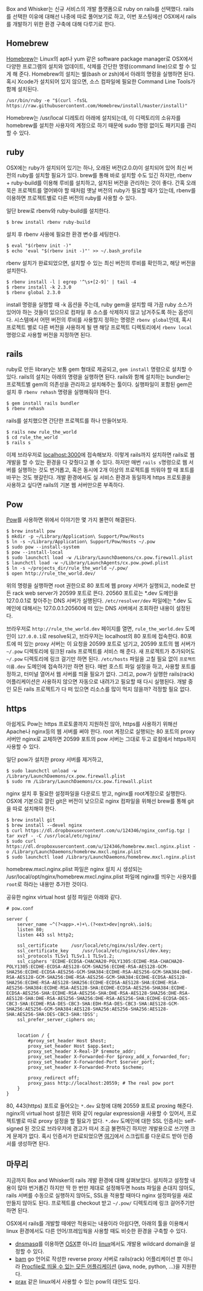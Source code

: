 
Box and Whisker는 신규 서비스의 개발 플랫폼으로 ruby on rails를 선택했다. rails를 선택한 이유에 대해선 나중에 따로 풀어보기로 하고, 이번 포스팅에선 OSX에서 rails를 개발하기 위한 환경 구축에 대해 다루기로 한다.

## Homebrew

[Homebrew](http://brew.sh/)는 Linux의 apt나 yum 같은 software package manager로 OSX에서 다양한 프로그램의 설치와 업데이트, 삭제를 간단한 명령(command line)으로 할 수 있게 해 준다. Homebrew의 설치는 쉘(bash or zsh)에서 아래의 명령을 실행하면 된다. 혹시 Xcode가 설치되어 있지 않으면, 소스 컴파일에 필요한 Command Line Tools가 함께 설치된다.

```
/usr/bin/ruby -e "$(curl -fsSL https://raw.githubusercontent.com/Homebrew/install/master/install)"
```

Homebrew는 /usr/local 디레토리 아래에 설치되는데, 이 디렉토리의 소유자를 homebrew를 설치한 사용자의 계정으로 하기 때문에 sudo 명령 없이도 패키지를 관리 할 수 있다. 

## ruby

OSX에는 ruby가 설치되어 있기는 하나, 오래된 버전(2.0.0)이 설치되어 있어 최신 버전의 ruby를 설치할 필요가 있다. brew를 통해 바로 설치할 수도 있긴 하지만, rbenv + ruby-build를 이용해 루비를 설치하고, 설치된 버전을 관리하는 것이 좋다. 간혹 오래 묵은 프로젝트를 열어봐야 할 때처럼 옛날 버전의 ruby가 필요할 때가 있는데, rbenv를 이용하면 프로젝트별로 다른 버전의 ruby를 사용할 수 있다.

일단 brew로 rbenv와 ruby-build를 설치한다.

``` shell
$ brew install rbenv ruby-build 

```

설치 후 rbenv 사용에 필요한 환경 변수를 세팅한다.

``` shell
$ eval "$(rbenv init -)"
$ echo 'eval "$(rbenv init -)"' >> ~/.bash_profile

```

rbenv 설치가 완료되었으면, 설치할 수 있는 최신 버전의 루비를 확인하고, 해당 버전을 설치한다. 

``` shell
$ rbenv install -l | egrep '^\s+[2-9]' | tail -4
$ rbenv install -k 2.3.0 
$ rbenv global 2.3.0
```

install 명령을 실행할 때 -k 옵션을 주는데, ruby gem을 설치할 때 가끔 ruby 소스가 있어야 하는 것들이 있으므로 컴파일 후 소스를 삭제하지 않고 남겨주도록 하는 옵션이다. 시스템에서 어떤 버전의 루비를 사용할지 정하는 명령은 `rbenv global`인데, 혹시 프로젝트 별로 다른 버전을 사용하게 될 땐 해당 프로젝트 디렉토리에서 `rbenv local`명령으로 사용할 버전을 지정하면 된다.

## rails 

ruby로 만든 library는 보통 gem 형태로 제공되고, `gem install` 명령으로 설치할 수 있다. rails의 설치는 아래의 명령을 실행하면 된다. rails와 함께 설치하는 bundler는 프로젝트별 gem의 의존성을 관리하고 설치해주는 툴이다. 실행파일이 포함된 gem은 설치 후 `rbenv rehash` 명령을 실행해줘야 한다.

``` shell
$ gem install rails bundler
$ rbenv rehash
```

rails를 설치했으면 간단한 프로젝트를 하나 만들어보자. 

``` shell
$ rails new rule_the_world
$ cd rule_the_world
$ rails s
```

이제 브라우저로 [localhost:3000](http://localhost:3000)에 접속해보자. 이렇게 rails까지 설치하면 rails로 웹 개발을 할 수 있는 환경을 다 갖췄다고 볼 수 있다. 하지만 매번 `rails s`명령으로 웹 서버를 실행하는 것도 번거롭고, 혹은 동시에 2개 이상의 프로젝트를 띄워야 할 때 포트를 바꾸는 것도 헷갈린다. 개발 환경에서도 실 서비스 환경과 동일하게 https 프로토콜을 사용하고 싶다면 rails의 기본 웹 서버만으론 부족하다. 

## Pow

[Pow](http://pow.cx/)를 사용하면 위에서 이야기한 몇 가지 불편이 해결된다. 

``` shell
$ brew install pow
$ mkdir -p ~/Library/Application\ Support/Pow/Hosts
$ ln -s ~/Library/Application\ Support/Pow/Hosts ~/.pow
$ sudo pow --install-system
$ pow --install-local
$ sudo launchctl load -w /Library/LaunchDaemons/cx.pow.firewall.plist
$ launchctl load -w ~/Library/LaunchAgents/cx.pow.powd.plist
$ ln -s ~/projects_dir/rule_the_world ~/.pow/
$ open http://rule_the_world.dev/
```

위의 명령을 실행하면 root 권한으로 80 포트에 웹 proxy 서버가 실행되고, node로 만든 rack web server가 20599 포트로 뜬다. 20560 포트로는 *.dev 도메인을 127.0.0.1로 찾아주는 DNS 서버가 실행된다. ``/etc/resolver/dev`` 파일에는 *.dev 도메인에 대해서는 127.0.0.1:20560에 떠 있는 DNS 서버에서 조회하란 내용이 설정된다.

브라우저로 `http://rule_the_world.dev` 페이지를 열면, `rule_the_world.dev` 도메인이 `127.0.0.1`로 resolve되고, 브라우저는 localhost의 80 포트에 접속한다. 80포트에 떠 있는 proxy 서버는 이 요청을 20599 포트로 넘기고, 20599 포트의 웹 서버가 `~/.pow` 디렉토리에 링크된 rails 프로젝트를 서비스 해 준다. 새 프로젝트가 추가되어도 `~/.pow` 디렉토리에 링크 걸기만 하면 된다. `/etc/hosts` 파일을 고칠 필요 없이 `프로젝트이름.dev` 도메인에 접속하기만 하면 된다. 매번 호스트 파일 설정을 하고, 사용할 포트를 정하고, 터미널 열어서 웹 서버를 띄울 필요가 없다. 그리고, pow가 실행한 rails(rack) 어플리케이션은 사용하지 않으면 자동으로 내려가고 필요할 때 다시 실행된다. 개발 중인 모든 rails 프로젝트가 다 떠 있으면 리소스를 많이 먹지 않을까? 걱정할 필요 없다.

## https

아쉽게도 Pow는 https 프로토콜까지 지원하진 않아, https를 사용하기 위해선 Apache나 nginx등의 웹 서버를 써야 한다. root 계정으로 실행되는 80 포트의 proxy 서버만 nginx로 교체하면 20599 포트의 pow 서버는 그대로 두고 로컬에서 https까지 사용할 수 있다. 

일단 pow가 설치한 proxy 서버를 제거하고,

``` shell
$ sudo launchctl unload -w /Library/LaunchDaemons/cx.pow.firewall.plist
$ sudo rm /Library/LaunchDaemons/cx.pow.firewall.plist
```

nginx 설치 후 필요한 설정파일을 다운로드 받고, nginx를 root계정으로 실행한다. OSX에 기본으로 깔린 git은 버전이 낮으므로 nginx 컴파일을 위해선 brew를 통해 git을 따로 설치해야 한다.

``` shell
$ brew install git
$ brew install --devel nginx
$ curl https://dl.dropboxusercontent.com/u/124346/nginx_config.tgz | tar xvzf - -C /usr/local/etc/nginx/ 
$ sudo curl https://dl.dropboxusercontent.com/u/124346/homebrew.mxcl.nginx.plist -o /Library/LaunchDaemons/homebrew.mxcl.nginx.plist
$ sudo launchctl load /Library/LaunchDaemons/homebrew.mxcl.nginx.plist
```

homebrew.mxcl.nginx.plist 파일은 nginx 설치 시 생성되는 /usr/local/opt/nginx/homebrew.mxcl.nginx.plist 파일에 nginx를 띄우는 사용자를 `root`로 하라는 내용만 추가한 것이다. 

공유한 nginx virtual host 설정 파일은 아래와 같다.

``` nginx
# pow.conf 

server {
    server_name ~^(?<app>.+)+\.(?<ext>dev|ngrok\.io)$;
    listen 80;
    listen 443 ssl http2;

    ssl_certificate     /usr/local/etc/nginx/ssl/dev.cert;
    ssl_certificate_key     /usr/local/etc/nginx/ssl/dev.key;
    ssl_protocols TLSv1 TLSv1.1 TLSv1.2;
    ssl_ciphers 'ECDHE-ECDSA-CHACHA20-POLY1305:ECDHE-RSA-CHACHA20-POLY1305:ECDHE-ECDSA-AES128-GCM-SHA256:ECDHE-RSA-AES128-GCM-SHA256:ECDHE-ECDSA-AES256-GCM-SHA384:ECDHE-RSA-AES256-GCM-SHA384:DHE-RSA-AES128-GCM-SHA256:DHE-RSA-AES256-GCM-SHA384:ECDHE-ECDSA-AES128-SHA256:ECDHE-RSA-AES128-SHA256:ECDHE-ECDSA-AES128-SHA:ECDHE-RSA-AES256-SHA384:ECDHE-RSA-AES128-SHA:ECDHE-ECDSA-AES256-SHA384:ECDHE-ECDSA-AES256-SHA:ECDHE-RSA-AES256-SHA:DHE-RSA-AES128-SHA256:DHE-RSA-AES128-SHA:DHE-RSA-AES256-SHA256:DHE-RSA-AES256-SHA:ECDHE-ECDSA-DES-CBC3-SHA:ECDHE-RSA-DES-CBC3-SHA:EDH-RSA-DES-CBC3-SHA:AES128-GCM-SHA256:AES256-GCM-SHA384:AES128-SHA256:AES256-SHA256:AES128-SHA:AES256-SHA:DES-CBC3-SHA:!DSS';
    ssl_prefer_server_ciphers on;


    location / {
        #proxy_set_header Host $host;
        proxy_set_header Host $app.$ext;
        proxy_set_header X-Real-IP $remote_addr;
        proxy_set_header X-Forwarded-For $proxy_add_x_forwarded_for;
        proxy_set_header X-Forwarded-Port $server_port;
        proxy_set_header X-Forwarded-Proto $scheme;

        proxy_redirect off;
        proxy_pass http://localhost:20559; # The real pow port
    }
}
```

80, 443(https) 포트로 들어오는 `*.dev` 요청에 대해 20559 포트로 proxing 해준다. nginx의 virtual host 설정은 위와 같이 regular expression을 사용할 수 있어서, 프로젝트별로 따로 proxy 설정을 할 필요가 없다. `*.dev` 도메인에 대한 SSL 인증서는 self-signed 된 것으로 브라우저에 경고가 떠서 조금 불편하긴 하지만 개발용으로 쓰기엔 크게 문제가 없다. 혹시 인증서가 만료되었으면 [여기](https://gist.github.com/gerald-kim/3d8fcc60c10b08b8ef02)에서 스크립트를 다운로드 받아 인증서를 생성하면 된다.

## 마무리

지금까지 Box and Whisker의 rails 개발 환경에 대해 살펴보았다. 설치하고 설정할 내용이 많아 번거롭긴 하지만 딱 한 번만 제대로 설정해두면 hosts 파일을 손대지 않아도, rails 서버를 수동으로 실행하지 않아도, SSL을 적용할 때마다 nginx 설정파일을 새로 만들지 않아도 된다. 프로젝트를 checkout 받고 `~/.pow/` 디렉토리에 링크 걸어주기만 하면 된다. 

OSX에서 rails를 개발할 때에만 적용되는 내용이라 아쉽다면, 아래의 툴을 이용해서 linux 환경에서도 다른 언어/프레임웍을 사용할 때도 비슷한 환경을 구축할 수 있다.

* [dnsmasq](http://www.thekelleys.org.uk/dnsmasq/doc.html)를 이용하면 [OSX](http://asciithoughts.com/posts/2014/02/23/setting-up-a-wildcard-dns-domain-on-mac-os-x/)뿐 아니라 [linux](https://www.computersnyou.com/3786/how-to-setup-dnsmasq-local-dns/)에서도 개발용 wildcard domain을 설정할 수 있다.
* [bam](https://github.com/jweslley/bam/) go 언어로 작성한 reverse proxy 서버로 rails(rack) 어플리케이션 뿐 아니라 [Procfile로 띄울 수 있는 모든 어플리케이션](https://devcenter.heroku.com/articles/procfile) (java, node, python, ...)을 지원한다.
* [prax](https://github.com/ysbaddaden/prax) 같은 linux에서 사용할 수 있는 pow의 대안도 있다. 
